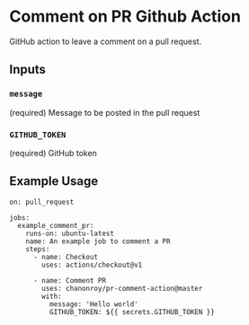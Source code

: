 # Comment on PR Github Action

GitHub action to leave a comment on a pull request.

## Inputs

### `message`

(required) Message to be posted in the pull request

### `GITHUB_TOKEN`

(required) GitHub token

## Example Usage 

```
on: pull_request

jobs:
  example_comment_pr:
    runs-on: ubuntu-latest
    name: An example job to comment a PR
    steps:
      - name: Checkout
        uses: actions/checkout@v1

      - name: Comment PR
        uses: chanonroy/pr-comment-action@master
        with:
          message: 'Hello world'
          GITHUB_TOKEN: ${{ secrets.GITHUB_TOKEN }}
```

